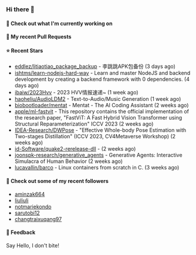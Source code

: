 ### Hi there 👋

#### 👷 Check out what I'm currently working on

#### 🔨 My recent Pull Requests


#### ⭐ Recent Stars

- [eddlez/litiaotiao_package_backup](https://github.com/eddlez/litiaotiao_package_backup) - 李跳跳APK包备份 (3 days ago)
- [ishtms/learn-nodejs-hard-way](https://github.com/ishtms/learn-nodejs-hard-way) - Learn and master NodeJS and backend development by creating a backend framework with 0 dependencies. (4 days ago)
- [ibaiw/2023Hvv](https://github.com/ibaiw/2023Hvv) - 2023 HVV情报速递~ (1 week ago)
- [haoheliu/AudioLDM2](https://github.com/haoheliu/AudioLDM2) - Text-to-Audio/Music Generation (1 week ago)
- [biobootloader/mentat](https://github.com/biobootloader/mentat) - Mentat - The AI Coding Assistant  (2 weeks ago)
- [apple/ml-fastvit](https://github.com/apple/ml-fastvit) - This repository contains the official implementation of the research paper, &#34;FastViT: A Fast Hybrid Vision Transformer using Structural Reparameterization&#34; ICCV 2023 (2 weeks ago)
- [IDEA-Research/DWPose](https://github.com/IDEA-Research/DWPose) - &#34;Effective Whole-body Pose Estimation with Two-stages Distillation&#34; (ICCV 2023, CV4Metaverse Workshop) (2 weeks ago)
- [id-Software/quake2-rerelease-dll](https://github.com/id-Software/quake2-rerelease-dll) -  (2 weeks ago)
- [joonspk-research/generative_agents](https://github.com/joonspk-research/generative_agents) - Generative Agents: Interactive Simulacra of Human Behavior (2 weeks ago)
- [lucavallin/barco](https://github.com/lucavallin/barco) - Linux containers from scratch in C. (3 weeks ago)

#### 👯 Check out some of my recent followers

- [aminzak664](https://github.com/aminzak664)
- [liuliuli](https://github.com/liuliuli)
- [notmariekondo](https://github.com/notmariekondo)
- [sarutobi12](https://github.com/sarutobi12)
- [changtraixuqang97](https://github.com/changtraixuqang97)

#### 💬 Feedback

Say Hello, I don't bite!